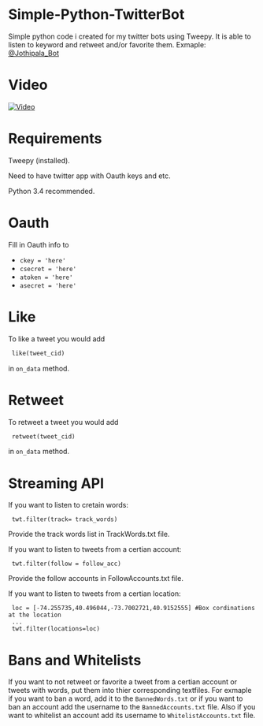 # Simple-Python-TwitterBot 


Simple python code i created for my twitter bots using Tweepy. It is able to listen to keyword and retweet and/or favorite them. Exmaple: [@Jothipala_Bot](https://twitter.com/Jothipala_Bot)


# Video
[![Video](http://i.imgur.com/14lnzbS.png)](http://www.youtube.com/watch?v=OurIac65qqI)


# Requirements 
Tweepy (installed).


Need to have twitter app with Oauth keys and etc.


Python 3.4 recommended.


# Oauth
Fill in Oauth info to

* `ckey = 'here'`
* `csecret = 'here'`
* `atoken = 'here'`
* `asecret = 'here'`

# Like
To like a tweet you would add

```python
 like(tweet_cid)
```

in ```on_data``` method. 

# Retweet
To retweet a tweet you would add

```python
 retweet(tweet_cid)
```

in ```on_data``` method. 


# Streaming API

If you want to listen to cretain words:

``` 
 twt.filter(track= track_words) 
```
Provide the track words list in TrackWords.txt file.


If you want to listen to tweets from a certian account:

```
 twt.filter(follow = follow_acc)
```
Provide the follow accounts in FollowAccounts.txt file.


If you want to listen to tweets from a certian location:
```
 loc = [-74.255735,40.496044,-73.7002721,40.9152555] #Box cordinations at the location
 ...
 twt.filter(locations=loc)
```


# Bans and Whitelists
If you want to not retweet or favorite a tweet from a certian account or tweets with words,
put them into thier corresponding textfiles. For exmaple if you want to ban a word, add it to 
the `BannedWords.txt` or if you want to ban an account add the username to the `BannedAccounts.txt` file.
Also if you want to whitelist an account add its username to `WhitelistAccounts.txt` file.
